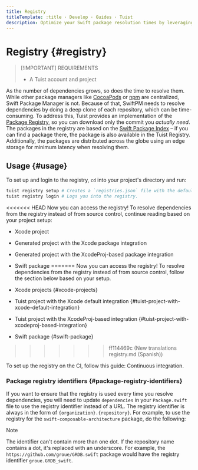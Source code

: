 ```yaml
---
title: Registry
titleTemplate: :title · Develop · Guides · Tuist
description: Optimize your Swift package resolution times by leveraging the Tuist Registry.
---
```


# Registry {#registry}

> [!IMPORTANT] REQUIREMENTS
> - A <LocalizedLink href="/server/introduction/accounts-and-projects">Tuist account and project</LocalizedLink>

As the number of dependencies grows, so does the time to resolve them. While other package managers like [CocoaPods](https://cocoapods.org/) or [npm](https://www.npmjs.com/) are centralized, Swift Package Manager is not. Because of that, SwiftPM needs to resolve dependencies by doing a deep clone of each repository, which can be time-consuming. To address this, Tuist provides an implementation of the [Package Registry](https://github.com/swiftlang/swift-package-manager/blob/main/Documentation/PackageRegistry/PackageRegistryUsage.md), so you can download only the commit you _actually need_. The packages in the registry are based on the [Swift Package Index](https://swiftpackageindex.com/) – if you can find a package there, the package is also available in the Tuist Registry. Additionally, the packages are distributed across the globe using an edge storage for minimum latency when resolving them.

## Usage {#usage}

To set up and login to the registry, `cd` into your project's directory and run:

```bash
tuist registry setup # Creates a `registries.json` file with the default registry configuration.
tuist registry login # Logs you into the registry.
```

<<<<<<< HEAD
Now you can access the registry! To resolve dependencies from the registry instead of from source control, continue reading based on your project setup:
- <LocalizedLink href="/guides/develop/registry/xcode-project">Xcode project</LocalizedLink>
- <LocalizedLink href="/guides/develop/registry/generated-project">Generated project with the Xcode package integration</LocalizedLink>
- <LocalizedLink href="/guides/develop/registry/xcodeproj-integration">Generated project with the XcodeProj-based package integration</LocalizedLink>
- <LocalizedLink href="/guides/develop/registry/swift-package">Swift package</LocalizedLink>
=======
Now you can access the registry! To resolve dependencies from the registry instead of from source control, follow the section below based on your setup.

- Xcode projects {#xcode-projects}
- Tuist project with the Xcode default integration {#tuist-project-with-xcode-default-integration}
- Tuist project with the XcodeProj-based integration {#tuist-project-with-xcodeproj-based-integration}
- Swift package {#swift-package}
>>>>>>> ff114469c (New translations registry.md (Spanish))

To set up the registry on the CI, follow this guide: <LocalizedLink href="/guides/develop/registry/ci">Continuous integration</LocalizedLink>.

### Package registry identifiers {#package-registry-identifiers}

If you want to ensure that the registry is used every time you resolve dependencies, you will need to update `dependencies` in your `Package.swift` file to use the registry identifier instead of a URL. The registry identifier is always in the form of `{organization}.{repository}`. For example, to use the registry for the `swift-composable-architecture` package, do the following:

> [!NOTE]
> The identifier can't contain more than one dot. If the repository name contains a dot, it's replaced with an underscore.
> For example, the `https://github.com/groue/GRDB.swift` package would have the registry identifier `groue.GRDB_swift`.
